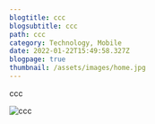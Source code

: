 ```yaml
---
blogtitle: ccc
blogsubtitle: ccc
path: ccc
category: Technology, Mobile
date: 2022-01-22T15:49:58.327Z
blogpage: true
thumbnail: /assets/images/home.jpg
---
```


ccc

![ccc](/assets/images/home.jpg)

